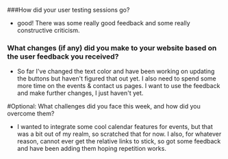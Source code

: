 ###How did your user testing sessions go?
- good! There was some really good feedback and some really constructive criticism.

### What changes (if any) did you make to your website based on the user feedback you received?
- So far I've changed the text color and have been working on updating the buttons but haven't figured that out yet. I also need to spend some more time on the events & contact us pages. I want to use the feedback and make further changes, I just haven't yet. 

#Optional: What challenges did you face this week, and how did you overcome them?
- I wanted to integrate some cool calendar features for events, but that was a bit out of my realm, so scratched that for now. I also, for whatever reason, cannot ever get the relative links to stick, so got some feedback and have been adding them hoping repetition works.
